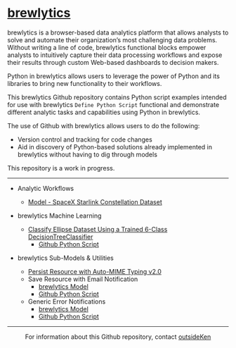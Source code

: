 # [brewlytics](https://brewlytics.com)

brewlytics is a browser-based data analytics platform that allows analysts to solve and automate their organization’s most challenging data problems. Without writing a line of code, brewlytics functional blocks empower analysts to intuitively capture their data processing workflows and expose their results through custom Web-based dashboards to decision makers. 

Python in brewlytics allows users to leverage the power of Python and its libraries to bring new functionality to their workflows.

This brewlytics Github repository contains Python script examples intended for use with brewlytics `Define Python Script` functional and demonstrate different analytic tasks and capabilities using Python in brewlytics. 

The use of Github with brewlytics allows users to do the following:

* Version control and tracking for code changes
* Aid in discovery of Python-based solutions already implemented in brewlytics without having to dig through models

This repository is a work in progress.

<hr>

* Analytic Workflows
    * [Model - SpaceX Starlink Constellation Dataset](https://demo.brewlytics.com/app/#/build/64ab057a-2477-4309-b6fe-bfae7403c185)
    
* brewlytics Machine Learning
    * [Classify Ellipse Dataset Using a Trained 6-Class DecisionTreeClassifier](https://demo.brewlytics.com/app/#/build/cb916f8a-b83a-44b4-cbbc-499a3a3b6a27)
        * [Github Python Script](https://github.com/outsideken/brewlytics/blob/main/ml/Classify_Ellipse_Dataset)

* brewlytics Sub-Models & Utilities
    * [Persist Resource with Auto-MIME Typing v2.0](https://github.com/outsideken/brewlytics/blob/main/submodels/Auto_MIME%20Type.md)
    * Save Resource with Email Notification
        * [brewlytics Model](https://demo.brewlytics.com/app/#/build/858214aa-0574-48e1-be8a-666efe8445b5)
        * [Github Python Script](https://github.com/outsideken/brewlytics/blob/main/submodels/SaveResource_w_EmailNotification)
    * Generic Error Notifications
        * [brewlytics Model](https://demo.brewlytics.com/app/#/build/7b766f30-9c6a-422f-857a-3232532d82e9)
        * [Github Python Script](https://github.com/outsideken/brewlytics/blob/main/submodels/Generic%20Error%20Notification)

<hr>

<p><center>For information about this Github repository, contact <a href="mailto:outsideken@gmail.com?subject=brewlyticsGithubRepostory">outsideKen</a></center></p>



